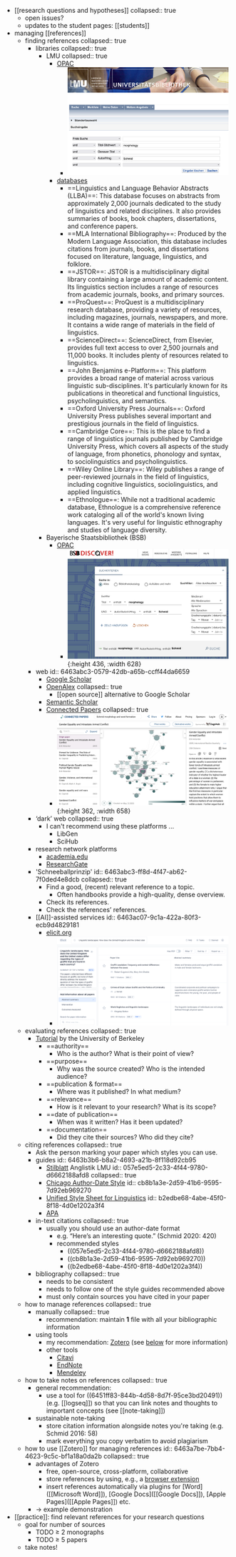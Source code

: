 - [[research questions and hypotheses]]
  collapsed:: true
	- open issues?
	- updates to the student pages: [[students]]
- managing [[references]]
	- finding references
	  collapsed:: true
		- libraries
		  collapsed:: true
			- LMU
			  collapsed:: true
				- [OPAC](https://www.ub.uni-muenchen.de/suchen/online-katalog/index.html)
					- ![image.png](../assets/image_1684253074342_0.png)
				- [databases](https://www.ub.uni-muenchen.de/suchen/datenbanken/index.html)
					- ==Linguistics and Language Behavior Abstracts (LLBA)==: This database focuses on abstracts from approximately 2,000 journals dedicated to the study of linguistics and related disciplines. It also provides summaries of books, book chapters, dissertations, and conference papers.
					- ==MLA International Bibliography==: Produced by the Modern Language Association, this database includes citations from journals, books, and dissertations focused on literature, language, linguistics, and folklore.
					- ==JSTOR==: JSTOR is a multidisciplinary digital library containing a large amount of academic content. Its linguistics section includes a range of resources from academic journals, books, and primary sources.
					- ==ProQuest==: ProQuest is a multidisciplinary research database, providing a variety of resources, including magazines, journals, newspapers, and more. It contains a wide range of materials in the field of linguistics.
					- ==ScienceDirect==: ScienceDirect, from Elsevier, provides full text access to over 2,500 journals and 11,000 books. It includes plenty of resources related to linguistics.
					- ==John Benjamins e-Platform==: This platform provides a broad range of material across various linguistic sub-disciplines. It's particularly known for its publications in theoretical and functional linguistics, psycholinguistics, and semantics.
					- ==Oxford University Press Journals==: Oxford University Press publishes several important and prestigious journals in the field of linguistics.
					- ==Cambridge Core==: This is the place to find a range of linguistics journals published by Cambridge University Press, which covers all aspects of the study of language, from phonetics, phonology and syntax, to sociolinguistics and psycholinguistics.
					- ==Wiley Online Library==: Wiley publishes a range of peer-reviewed journals in the field of linguistics, including cognitive linguistics, sociolinguistics, and applied linguistics.
					- ==Ethnologue==: While not a traditional academic database, Ethnologue is a comprehensive reference work cataloging all of the world's known living languages. It's very useful for linguistic ethnography and studies of language diversity.
			- Bayerische Staatsbibliothek (BSB)
				- [OPAC](https://opacplus.bsb-muenchen.de/metaopac/start.do)
					- ![image.png](../assets/image_1684252982990_0.png){:height 436, :width 628}
		- web
		  id:: 6463abc3-0579-42db-a65b-ccff44da6659
			- [Google Scholar](https://scholar.google.com/)
			- [OpenAlex](https://alpha.openalex.org/works)
			  collapsed:: true
				- [[open source]] alternative to Google Scholar
			- [Semantic Scholar](https://www.semanticscholar.org/me/research)
			- [Connected Papers](https://www.connectedpapers.com/)
			  collapsed:: true
				- ![image.png](../assets/image_1684255384824_0.png){:height 362, :width 658}
		- ‘dark’ web
		  collapsed:: true
			- I can't recommend using these platforms ...
				- LibGen
				- SciHub
		- research network platforms
			- [academia.edu](https://www.academia.edu/)
			- [ResearchGate](https://www.researchgate.net/)
		- 'Schneeballprinzip'
		  id:: 6463abc3-ff8d-4f47-ab62-7f0ded4e8dcb
		  collapsed:: true
			- Find a good, (recent) relevant reference to a topic.
				- Often handbooks provide a high-quality, dense overview.
			- Check its references.
			- Check the references’ references.
		- [[AI]]-assisted services
		  id:: 6463ac07-9c1a-422a-80f3-ecb9d4829181
			- [elicit.org](https://elicit.org/)
				- ![image.png](../assets/image_1684255213144_0.png)
	- evaluating references
	  collapsed:: true
		- [Tutorial](http://www.lib.berkeley.edu/TeachingLib/Guides/Internet/FindInfo.html) by the University of Berkeley
			- ==authority==
				- Who is the author? What is their point of view?
			- ==purpose==
				- Why was the source created? Who is the intended audience?
			- ==publication & format==
				- Where was it published? In what medium?
			- ==relevance==
				- How is it relevant to your research? What is its scope?
			- ==date of publication==
				- When was it written? Has it been updated?
			- ==documentation==
				- Did they cite their sources? Who did they cite?
	- citing references
	  collapsed:: true
		- Ask the person marking your paper which styles you can use.
		- guides
		  id:: 6463b3b6-b8a2-4693-a21b-8f118d92cb95
			- [Stilblatt](https://www.anglistik.uni-muenchen.de/service_downloads/allgemeine_handouts/stilblatt.pdf) Anglistik LMU
			  id:: 057e5ed5-2c33-4f44-9780-d6662188afd8
			  collapsed:: true
			- [Chicago Author-Date Style](https://www.chicagomanualofstyle.org/tools_citationguide/citation-guide-2.html)
			  id:: cb8b1a3e-2d59-41b6-9595-7d92eb969270
			- [Unified Style Sheet for Linguistics](https://www.linguisticsociety.org/resource/unified-style-sheet)
			  id:: b2edbe68-4abe-45f0-8f18-4d0e1202a3f4
			- [APA](https://libguides.murdoch.edu.au/APA)
		- in-text citations
		  collapsed:: true
			- usually you should use an author-date format
				- e.g. “Here’s an interesting quote.” (Schmid 2020: 420)
				- recommended styles
					- ((057e5ed5-2c33-4f44-9780-d6662188afd8))
					- ((cb8b1a3e-2d59-41b6-9595-7d92eb969270))
					- ((b2edbe68-4abe-45f0-8f18-4d0e1202a3f4))
		- bibliography
		  collapsed:: true
			- needs to be consistent
			- needs to follow one of the style guides recommended above
			- must only contain sources you have cited in your paper
	- how to manage references
	  collapsed:: true
		- manually
		  collapsed:: true
			- recommendation: maintain **1** file with all your bibliographic information
		- using tools
			- my recommendation: [Zotero](https://www.zotero.org/) (see [below](((6463a7be-7bb4-4623-9c5c-bf1a18a0da2b))) for more information)
			- other tools
				- [Citavi](https://citavi.com/)
				- [EndNote](https://endnote.com/)
				- [Mendeley](https://www.mendeley.com/)
	- how to take notes on references
	  collapsed:: true
		- general recommendation:
			- use a tool for ((6451ff83-844b-4d58-8d7f-95ce3bd20491)) (e.g. [[logseq]]) so that you can link notes and thoughts to important concepts (see [[note-taking]])
		- sustainable note-taking
			- store citation information alongside notes you're taking (e.g. Schmid 2016: 58)
			- mark everything you copy verbatim to avoid plagiarism
	- how to use [[Zotero]] for managing references
	  id:: 6463a7be-7bb4-4623-9c5c-bf1a18a0da2b
	  collapsed:: true
		- advantages of Zotero
			- free, open-source, cross-platform, collaborative
			- store references by using, e.g., a [browser extension](https://www.zotero.org/download/)
			- insert references automatically via plugins for [Word]([[Microsoft Word]]), [Google Docs]([[Google Docs]]), [Apple Pages]([[Apple Pages]]) etc.
		- → example demonstration
- [[practice]]: find relevant references for your research questions
	- goal for number of sources
		- TODO $\geq$ 2 monographs
		- TODO $\geq$ 5 papers
	- take notes!